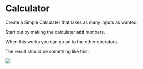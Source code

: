 # Calculator

Create a Simple Calculater that takes as many inputs as wanted.    

Start out by making the calculater **add** numbers.    

When this works you can go on to the other operators.    

The result should be something like this:

![](https://github.com/dat17v1/38_UCD_Scanner/blob/master/Exercises/img/calc.png)



